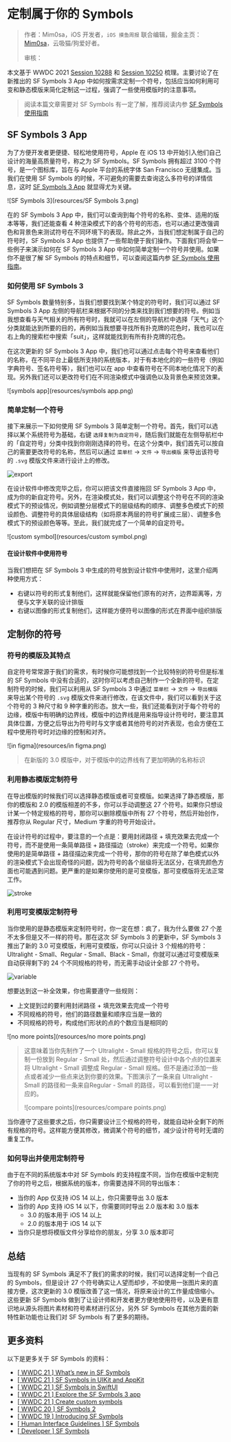 # 定制属于你的 Symbols

> 作者：Mim0sa，iOS 开发者，`iOS 摸鱼周报` 联合编辑，掘金主页：[Mim0sa](https://juejin.cn/user/1433418892590136)，云吸猫/狗爱好者。
>
> 审核：

本文基于 WWDC 2021 [Session 10288](https://developer.apple.com/videos/play/wwdc2021/10288) 和 [Session 10250](https://developer.apple.com/videos/play/wwdc2021/10250) 梳理。主要讨论了在新推出的 SF Symbols 3 App 中如何按需求定制一个符号，包括应当如何利用可变和静态模版来简化定制这一过程，强调了一些使用模版时的注意事项。

> 阅读本篇文章需要对 SF Symbols 有一定了解，推荐阅读内参 [SF Symbols 使用指南](https://xiaozhuanlan.com/topic/9214865730)

## SF Symbols 3 App

为了方便开发者更便捷、轻松地使用符号，Apple 在 iOS 13 中开始引入他们自己设计的海量高质量符号，称之为 SF Symbols。SF Symbols 拥有超过 3100 个符号，是一个图标库，旨在与 Apple 平台的系统字体 San Francisco 无缝集成。当我们在使用 SF Symbols 的时候，不可避免的需要去查询这么多符号的详情信息，这时 [SF Symbols 3 App](https://developer.apple.com/sf-symbols/) 就显得尤为关键。

![SF Symbols 3](resources/SF Symbols 3.png)

在的 SF Symbols 3 App 中，我们可以查询到每个符号的名称、变体、适用的版本等等，我们还能查看 4 种渲染模式下的各个符号的形态，也可以通过更改强调色和背景色来测试符号在不同环境下的表现。除此之外，当我们想定制属于自己的符号时，SF Symbols 3 App 也提供了一些帮助便于我们操作。下面我们将会举一些例子来演示如何在 SF Symbols 3 App 中如何简单定制一个符号并使用。如果你不是很了解 SF Symbols 的特点和细节，可以查阅这篇内参 [SF Symbols 使用指南](https://xiaozhuanlan.com/topic/9214865730)。

### 如何使用 SF Symbols 3

SF Symbols 数量特别多，当我们想要找到某个特定的符号时，我们可以通过 SF Symbols 3 App 左侧的导航栏来根据不同的分类来找到我们想要的符号。例如当我想查看与天气相关的所有符号时，我就可以在左侧的导航栏中选择「天气」这个分类就能达到所要的目的，再例如当我想要寻找所有扑克牌的花色时，我也可以在右上角的搜索栏中搜索「suit」，这样就能找到有所有扑克牌的花色。

在这次更新的 SF Symbols 3 App 中，我们也可以通过点击每个符号来查看他们的名称，在不同平台上最低所支持的系统版本，对于有本地化的的一些符号（例如字典符号、签名符号等），我们也可以在 app 中查看符号在不同本地化情况下的表现。另外我们还可以更改符号们在不同渲染模式中强调色以及背景色来预览效果。

![symbols app](resources/symbols app.png)

### 简单定制一个符号

接下来展示一下如何使用 SF Symbols 3 简单定制一个符号。首先，我们可以选择以某个系统符号为基础，右键 `选择复制为自定符号`，随后我们就能在左侧导航栏中的「自定符号」分类中找到你刚刚选择的符号。在这个分类中，我们首先可以按自己的需要更改符号的名称，然后可以通过 `菜单栏` -> `文件` -> `导出模版` 来导出该符号的 `.svg` 模版文件来进行设计上的修改。

![export](resources/export.png)

在设计软件中修改完毕之后，你可以把该文件直接拖回 SF Symbols 3 App 中，成为你的新自定符号。另外，在渲染模式处，我们可以调整这个符号在不同的渲染模式下的预设情况，例如调整分层模式下的层级结构的顺序、调整多色模式下的预设颜色、调整符号的具体层级结构（如将原本两层的符号扩展成三层）、调整多色模式下的预设颜色等等。至此，我们就完成了一个简单的自定符号。

![custom symbol](resources/custom symbol.png)

#### 在设计软件中使用符号

当我们想把在 SF Symbols 3 中生成的符号放到设计软件中使用时，这里介绍两种使用方式：

* 右键以符号的形式复制他们，这样就能保留他们原有的对齐，边界距离等，方便与文字关联的设计排版
* 右键以图像的形式复制他们，这样能方便符号以图像的形式在界面中组织排版

## 定制你的符号

### 符号的模版及其特点

自定符号常常源于我们的需求，有时候你可能想找到一个比较特别的符号但是标准的 SF Symbols 中没有合适的，这时你可以考虑自己制作一个全新的符号。在定制符号的时候，我们可以利用从 SF Symbols 3 中通过 `菜单栏` -> `文件` -> `导出模版` 来导出某个符号的 `.svg` 模版文件来进行修改，在该文件中，我们可以看到关于这个符号的 3 种尺寸和 9 种字重的形态。放大一些，我们还能看到对于每个符号的边缘，模版中有明确的边界线，模版中的边界线是用来指导设计符号时，要注意其具体位置，方便之后导出为符号时与文字或者其他符号的对齐表现，也会方便在工程中使用符号时对边缘的控制和对齐。

![in figma](resources/in figma.png)

>  在新版的 3.0 模版中，对于模版中的边界线有了更加明确的名称标识

### 利用静态模版定制符号

在导出模版的时候我们可以选择静态模版或者可变模版。如果选择了静态模版，那你的模版和 2.0 的模版相差的不多，你可以手动调整这 27 个符号。如果你只想设计某一个特定规格的符号，那你可以删除模版中所有 27 个符号，然后开始创作，推荐你从 Regular 尺寸，Medium 字重的符号开始设计。

在设计符号的过程中，要注意的一个点是：要用封闭路径 + 填充效果去完成一个符号，而不是使用一条简单路径 + 路径描边（stroke）来完成一个符号。如果你使用的是简单路径 + 路径描边来完成一个符号，那你的符号在除了单色模式以外的渲染模式下会出现奇怪的问题，因为符号的各个层级将无法区分，在填充颜色方面也可能遇到问题。更严重的是如果你使用的是可变模版，那可变模版将无法正常工作。

![stroke](resources/stroke.png)

### 利用可变模版定制符号

当你使用的是静态模版来定制符号时，你一定在想：疯了，我为什么要做 27 个差不太多但是又不一样的符号。那在这次 SF Symbols 3 的更新中，SF Symbols 3 推出了新的 3.0 可变模版，利用可变模版，你可以只设计 3 个规格的符号：Ultralight - Small、Regular - Small、Black - Small，你就可以通过可变模版来自动获得剩下的 24 个不同规格的符号，而无需手动设计全部 27 个符号。

![variable](resources/variable.png)

想要达到这一补全效果，你也需要遵守一些规则：

* 上文提到过的要利用封闭路径 + 填充效果去完成一个符号
* 不同规格的符号，他们的路径数量和顺序应当是一致的
* 不同规格的符号，构成他们形状的点的个数应当是相同的

![no more points](resources/no more points.png)

>  这意味着当你先制作了一个 Ultralight - Small 规格的符号之后，你可以复制一份放到 Regular - Small 处，然后通过调整符号设计中各个点的位置来将 Ultralight - Small 调整成 Regular - Small 规格。但不是通过添加一些点或者减少一些点来达到你要的效果。下图演示了一条来自 Ultralight - Small 的路径和一条来自Regular - Small 的路径，可以看到他们是一一对应的。
>
> ![compare points](resources/compare points.png)

当你遵守了这些要求之后，你只需要设计三个规格的符号，就能自动补全剩下的所有规格的符号。这样能方便其修改，微调某个符号的细节，减少设计符号时无谓的重复工作。

### 如何导出并使用定制符号

由于在不同的系统版本中对 SF Symbols 的支持程度不同，当你在模版中定制完了你的符号之后，根据系统的版本，你需要选择不同的导出版本：

* 当你的 App 仅支持 iOS 14 以上，你只需要导出 3.0 版本
* 当你的 App 支持 iOS 14 以下，你需要同时导出 2.0 版本和 3.0 版本
  * 3.0 的版本用于 iOS 14 以上
  * 2.0 的版本用于 iOS 14 以下
* 当你只是想将模版文件分享给你的朋友，分享 3.0 版本即可

## 总结

当现有的 SF Symbols 满足不了我们的需求的时候，我们可以选择定制一个自己的 Symbols，但是设计 27 个符号确实让人望而却步，不如使用一张图片来的直接方便，这次更新的 3.0 模版改善了这一情况，将原来设计的工作量成倍缩小。这些更新 SF Symbols 做到了让设计师和开发者更方便地使用符号，以及更有意识地从源头将图片素材和符号素材进行区分，另外 SF Symbols 在其他方面的新特性新功能也让我们对 SF Symbols 有了更多的期待。

## 更多资料

以下是更多关于 SF Symbols 的资料：

* [[ WWDC 21 ] What’s new in SF Symbols](https://developer.apple.com/videos/play/wwdc2021/10097)
* [[ WWDC 21 ] SF Symbols in UIKit and AppKit](https://developer.apple.com/videos/play/wwdc2021/10251/)
* [[ WWDC 21 ] SF Symbols in SwiftUI](https://developer.apple.com/videos/play/wwdc2021/10349)
* [[ WWDC 21 ] Explore the SF Symbols 3 app](https://developer.apple.com/videos/play/wwdc2021/10288)
* [[ WWDC 21 ] Create custom symbols](https://developer.apple.com/videos/play/wwdc2021/10250)
* [[ WWDC 20 ] SF Symbols 2](https://developer.apple.com/videos/play/wwdc2020/10207)
* [[ WWDC 19 ] Introducing SF Symbols](https://developer.apple.com/videos/play/wwdc2019/206)
* [[ Human Interface Guidelines ] SF Symbols](https://developer.apple.com/design/human-interface-guidelines/sf-symbols/overview/)
* [[ Developer ] SF Symbols](https://developer.apple.com/sf-symbols/)


